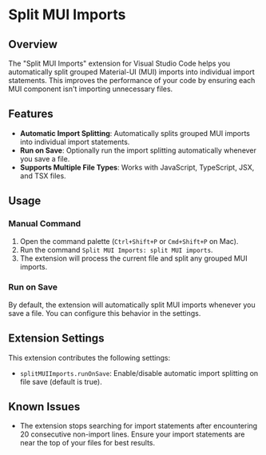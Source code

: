 # Split MUI Imports

## Overview

The "Split MUI Imports" extension for Visual Studio Code helps you automatically split grouped Material-UI (MUI) imports into individual import statements. This improves the performance of your code by ensuring each MUI component isn't importing unnecessary files.

## Features

-   **Automatic Import Splitting**: Automatically splits grouped MUI imports into individual import statements.
-   **Run on Save**: Optionally run the import splitting automatically whenever you save a file.
-   **Supports Multiple File Types**: Works with JavaScript, TypeScript, JSX, and TSX files.

## Usage

### Manual Command

1. Open the command palette (`Ctrl+Shift+P` or `Cmd+Shift+P` on Mac).
2. Run the command `Split MUI Imports: split MUI imports`.
3. The extension will process the current file and split any grouped MUI imports.

### Run on Save

By default, the extension will automatically split MUI imports whenever you save a file. You can configure this behavior in the settings.

## Extension Settings

This extension contributes the following settings:

-   `splitMUIImports.runOnSave`: Enable/disable automatic import splitting on file save (default is true).

## Known Issues

-   The extension stops searching for import statements after encountering 20 consecutive non-import lines. Ensure your import statements are near the top of your files for best results.

